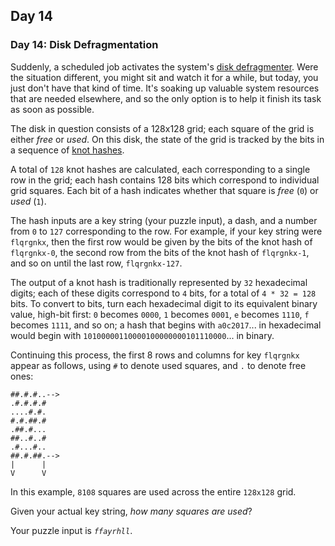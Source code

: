 ## Day 14

### Day 14: Disk Defragmentation

Suddenly, a scheduled job activates the system's [disk defragmenter](https://en.wikipedia.org/wiki/Defragmentation).
Were the situation different, you might sit and watch it for a while, but today, you just don't have that kind
of time. It's soaking up valuable system resources that are needed elsewhere, and so the only option is to
help it finish its task as soon as possible.

The disk in question consists of a 128x128 grid; each square of the grid is either _free_ or _used_.
On this disk, the state of the grid is tracked by the bits in a sequence of
[knot hashes](http://adventofcode.com/2017/day/10).

A total of `128` knot hashes are calculated, each corresponding to a single row in the grid; each hash
contains 128 bits which correspond to individual grid squares. Each bit of a hash indicates whether that
square is _free_ (`0`) or _used_ (`1`).

The hash inputs are a key string (your puzzle input), a dash, and a number from `0` to `127` corresponding
to the row. For example, if your key string were `flqrgnkx`, then the first row would be given by the bits of
the knot hash of `flqrgnkx-0`, the second row from the bits of the knot hash of `flqrgnkx-1`, and so on until
the last row, `flqrgnkx-127`.

The output of a knot hash is traditionally represented by `32` hexadecimal digits; each of these digits
correspond to `4` bits, for a total of `4 * 32 = 128` bits. To convert to bits, turn each hexadecimal digit to
its equivalent binary value, high-bit first: `0` becomes `0000`, `1` becomes `0001`, `e` becomes `1110`, `f`
becomes `1111`, and so on; a hash that begins with `a0c2017`... in hexadecimal would begin with
`10100000110000100000000101110000`... in binary.

Continuing this process, the first 8 rows and columns for key `flqrgnkx` appear as follows, using `#` to
denote used squares, and `.` to denote free ones:

```
##.#.#..-->
.#.#.#.#
....#.#.
#.#.##.#
.##.#...
##..#..#
.#...#..
##.#.##.-->
|      |
V      V
```

In this example, `8108` squares are used across the entire `128x128` grid.

Given your actual key string, _how many squares are used_?

Your puzzle input is _`ffayrhll`_.
